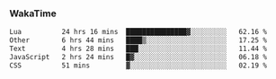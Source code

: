 ### WakaTime

<!--START_SECTION:waka-->

```txt
Lua          24 hrs 16 mins  ███████████████▓░░░░░░░░░   62.16 %
Other        6 hrs 44 mins   ████▒░░░░░░░░░░░░░░░░░░░░   17.25 %
Text         4 hrs 28 mins   ███░░░░░░░░░░░░░░░░░░░░░░   11.44 %
JavaScript   2 hrs 24 mins   █▓░░░░░░░░░░░░░░░░░░░░░░░   06.18 %
CSS          51 mins         ▓░░░░░░░░░░░░░░░░░░░░░░░░   02.19 %
```

<!--END_SECTION:waka-->
